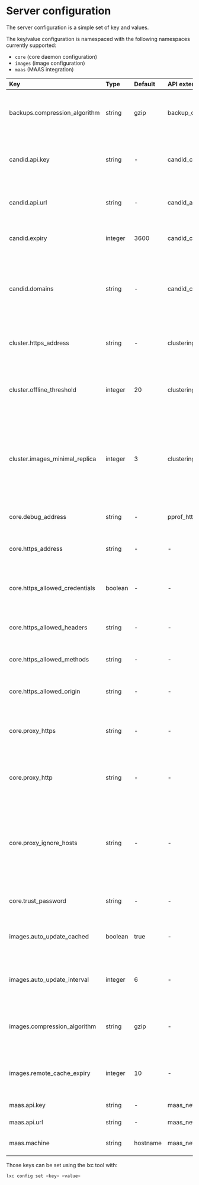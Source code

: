 # Server configuration
The server configuration is a simple set of key and values.

The key/value configuration is namespaced with the following namespaces
currently supported:

 - `core` (core daemon configuration)
 - `images` (image configuration)
 - `maas` (MAAS integration)

Key                                 | Type      | Default   | API extension                     | Description
:--                                 | :---      | :------   | :------------                     | :----------
backups.compression\_algorithm      | string    | gzip      | backup\_compression               | Compression algorithm to use for new images (bzip2, gzip, lzma, xz or none)
candid.api.key                      | string    | -         | candid\_config\_key               | Public key of the candid server (required for HTTP-only servers)
candid.api.url                      | string    | -         | candid\_authentication            | URL of the the external authentication endpoint using Candid
candid.expiry                       | integer   | 3600      | candid\_config                    | Candid macaroon expiry in seconds
candid.domains                      | string    | -         | candid\_config                    | Comma-separated list of allowed Candid domains (empty string means all domains are valid)
cluster.https\_address              | string    | -         | clustering\_server\_address       | Address the server should using for clustering traffic
cluster.offline\_threshold          | integer   | 20        | clustering                        | Number of seconds after which an unresponsive node is considered offline
cluster.images\_minimal\_replica    | integer   | 3         | clustering\_image\_replication    | Minimal numbers of cluster members with a copy of a particular image (set 1 for no replication, -1 for all members)
core.debug\_address                 | string    | -         | pprof\_http                       | Address to bind the pprof debug server to (HTTP)
core.https\_address                 | string    | -         | -                                 | Address to bind for the remote API (HTTPs)
core.https\_allowed\_credentials    | boolean   | -         | -                                 | Whether to set Access-Control-Allow-Credentials http header value to "true"
core.https\_allowed\_headers        | string    | -         | -                                 | Access-Control-Allow-Headers http header value
core.https\_allowed\_methods        | string    | -         | -                                 | Access-Control-Allow-Methods http header value
core.https\_allowed\_origin         | string    | -         | -                                 | Access-Control-Allow-Origin http header value
core.proxy\_https                   | string    | -         | -                                 | https proxy to use, if any (falls back to HTTPS\_PROXY environment variable)
core.proxy\_http                    | string    | -         | -                                 | http proxy to use, if any (falls back to HTTP\_PROXY environment variable)
core.proxy\_ignore\_hosts           | string    | -         | -                                 | hosts which don't need the proxy for use (similar format to NO\_PROXY, e.g. 1.2.3.4,1.2.3.5, falls back to NO\_PROXY environment variable)
core.trust\_password                | string    | -         | -                                 | Password to be provided by clients to setup a trust
images.auto\_update\_cached         | boolean   | true      | -                                 | Whether to automatically update any image that LXD caches
images.auto\_update\_interval       | integer   | 6         | -                                 | Interval in hours at which to look for update to cached images (0 disables it)
images.compression\_algorithm       | string    | gzip      | -                                 | Compression algorithm to use for new images (bzip2, gzip, lzma, xz or none)
images.remote\_cache\_expiry        | integer   | 10        | -                                 | Number of days after which an unused cached remote image will be flushed
maas.api.key                        | string    | -         | maas\_network                     | API key to manage MAAS
maas.api.url                        | string    | -         | maas\_network                     | URL of the MAAS server
maas.machine                        | string    | hostname  | maas\_network                     | Name of this LXD host in MAAS

Those keys can be set using the lxc tool with:

```bash
lxc config set <key> <value>
```
